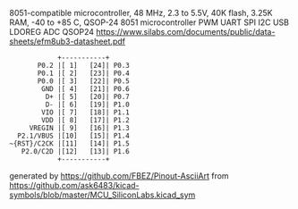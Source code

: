 8051-compatible microcontroller, 48 MHz, 2.3 to 5.5V, 40K flash, 3.25K RAM, -40 to +85 C, QSOP-24
8051 microcontroller PWM UART SPI I2C USB LDOREG ADC QSOP24
https://www.silabs.com/documents/public/data-sheets/efm8ub3-datasheet.pdf


	            +-----------+
	       P0.2 |[ 1]   [24]| P0.3
	       P0.1 |[ 2]   [23]| P0.4
	       P0.0 |[ 3]   [22]| P0.5
	        GND |[ 4]   [21]| P0.6
	         D+ |[ 5]   [20]| P0.7
	         D- |[ 6]   [19]| P1.0
	        VIO |[ 7]   [18]| P1.1
	        VDD |[ 8]   [17]| P1.2
	     VREGIN |[ 9]   [16]| P1.3
	  P2.1/VBUS |[10]   [15]| P1.4
	~{RST}/C2CK |[11]   [14]| P1.5
	   P2.0/C2D |[12]   [13]| P1.6
	            +-----------+


generated by https://github.com/FBEZ/Pinout-AsciiArt from https://github.com/ask6483/kicad-symbols/blob/master/MCU_SiliconLabs.kicad_sym